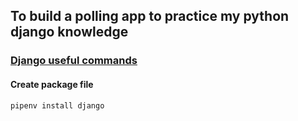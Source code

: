 ## To build a polling app to practice my python django knowledge

### <u>Django useful commands</u>
#### Create package file
```pipenv install django```